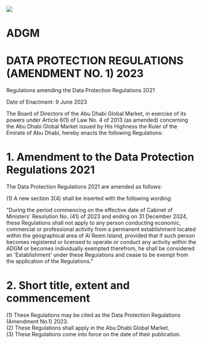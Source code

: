 ![](images/ba9507d1919a05e97b5dff220bc6f8b0faa04895e8ab646c589db6acc5d0acd1.jpg)

# ADGM

# DATA PROTECTION REGULATIONS (AMENDMENT NO. 1) 2023

Regulations amending the Data Protection Regulations 2021

Date of Enactment: 9 June 2023

The Board of Directors of the Abu Dhabi Global Market, in exercise of its powers under Article 6(1) of Law No. 4 of 2013 (as amended) concerning the Abu Dhabi Global Market issued by His Highness the Ruler of the Emirate of Abu Dhabi, hereby enacts the following Regulations:

# 1. Amendment to the Data Protection Regulations 2021

The Data Protection Regulations 2021 are amended as follows:

(1) A new section 3(4) shall be inserted with the following wording:

"During the period commencing on the effective date of Cabinet of Ministers' Resolution No. (41) of 2023 and ending on 31 December 2024, these Regulations shall not apply to any person conducting economic, commercial or professional activity from a permanent establishment located within the geographical area of Al Reem Island, provided that if such person becomes registered or licensed to operate or conduct any activity within the ADGM or becomes individually exempted therefrom, he shall be considered an 'Establishment' under these Regulations and cease to be exempt from the application of the Regulations."

# 2. Short title, extent and commencement

(1) These Regulations may be cited as the Data Protection Regulations (Amendment No.1) 2023.  
(2) These Regulations shall apply in the Abu Dhabi Global Market.  
(3) These Regulations come into force on the date of their publication.